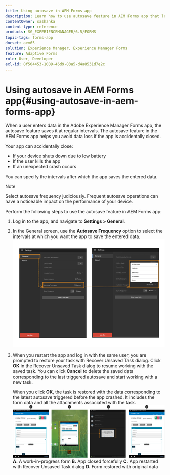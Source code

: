 ```yaml
---
title: Using autosave in AEM Forms app
description: Learn how to use autosave feature in AEM Forms app that lets you avoid data loss.
contentOwner: sashanka
content-type: reference
products: SG_EXPERIENCEMANAGER/6.5/FORMS
topic-tags: forms-app
docset: aem65
solution: Experience Manager, Experience Manager Forms
feature: Adaptive Forms
role: User, Developer
exl-id: 8f504453-1009-46d9-83a5-d4a8531d7e2c
---
```

# Using autosave in AEM Forms app{#using-autosave-in-aem-forms-app}

When a user enters data in the Adobe Experience Manager Forms app, the autosave feature saves it at regular intervals. The autosave feature in the AEM Forms app helps you avoid data loss if the app is accidentally closed.

Your app can accidentally close:

* If your device shuts down due to low battery
* If the user kills the app
* If an unexpected crash occurs

You can specify the intervals after which the app saves the entered data.

>[!NOTE]
>
>Select autosave frequency judiciously. Frequent autosave operations can have a noticeable impact on the performance of your device.

Perform the following steps to use the autosave feature in AEM Forms app:

1. Log in to the app, and navigate to **Settings &gt; General**.
1. In the General screen, use the **Autosave Frequency** option to select the intervals at which you want the app to save the entered data.
   [ ![Setting autosave frequency](assets/using-autosave-freq-07.png)](assets/using-autosave-freq-07-1.png)

1. When you restart the app and log in with the same user, you are prompted to restore your task with Recover Unsaved Task dialog. Click **OK** in the Recover Unsaved Task dialog to resume working with the saved task. You can click **Cancel** to delete the saved data corresponding to the last triggered autosave and start working with a new task.

   When you click **OK**, the task is restored with the data corresponding to the latest autosave triggered before the app crashed. It includes the form data and all the attachments associated with the task.
   [ ![Getting a task recovered](assets/autosave-flow.png)](assets/using-autosave-freq-06.png)**A.** A work-in-progress form **B.** App closed forcefully **C.** App restarted with Recover Unsaved Task dialog **D.** Form restored with original data
